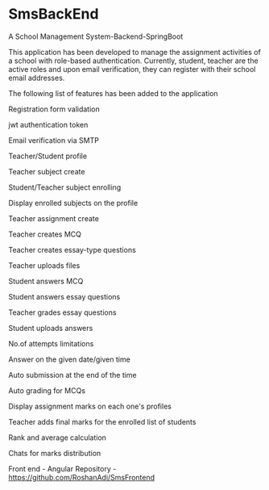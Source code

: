 # SmsBackEnd
A School Management System-Backend-SpringBoot

This application has been developed to manage the assignment activities of a school with role-based authentication. Currently, student, teacher are the active roles and upon email verification, they can register with their school email addresses.

The following list of features has been added to the application

Registration form validation

jwt authentication token

Email verification via SMTP

Teacher/Student  profile

Teacher subject create

Student/Teacher subject enrolling

Display enrolled subjects on the profile

Teacher assignment create

Teacher creates MCQ

Teacher creates essay-type questions

Teacher uploads files 

Student answers MCQ

Student answers essay questions

Teacher grades essay questions

Student uploads answers

No.of attempts limitations

Answer on the given date/given time

Auto submission at the end of the time

Auto grading for MCQs

Display assignment marks on each one's profiles

Teacher adds final marks for the enrolled list of students

Rank and average calculation

Chats for marks distribution

Front end - Angular
Repository - https://github.com/RoshanAdi/SmsFrontend
